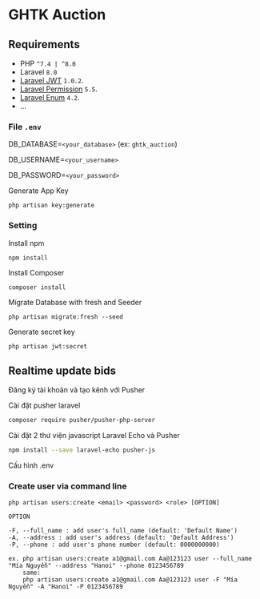 
# GHTK Auction


## Requirements
- PHP `^7.4 | ^8.0`
- Laravel `8.0`
- [Laravel JWT](https://jwt-auth.readthedocs.io/en/develop/laravel-installation/) `1.0.2`.
- [Laravel Permission](https://spatie.be/docs/laravel-permission/v5/installation-laravel) `5.5`.
- [Laravel Enum](https://github.com/BenSampo/laravel-enum) `4.2`.
- ...

### File `.env` 

DB_DATABASE=`<your_database>` (ex: `ghtk_auction`)

DB_USERNAME=`<your_username>`

DB_PASSWORD=`<your_password>`

Generate App Key

`php artisan key:generate`

### Setting

Install npm

`npm install`

Install Composer

`composer install`
 
Migrate Database with fresh and Seeder

`php artisan migrate:fresh --seed`

Generate secret key

`php artisan jwt:secret`

## Realtime update bids

Đăng ký tài khoản và tạo kênh với Pusher

Cài đặt pusher laravel
```bash
composer require pusher/pusher-php-server
```
Cài đặt 2 thư viện javascript Laravel Echo và Pusher
```bash
npm install --save laravel-echo pusher-js
```
Cấu hình .env


### Create user via command line

`php artisan users:create <email> <password> <role> [OPTION]`

```
OPTION

-F, --full_name : add user's full_name (default: 'Default Name')
-A, --address : add user's address (default: 'Default Address')
-P, --phone : add user's phone number (default: 0000000000)

ex. php artisan users:create a1@gmail.com Aa@123123 user --full_name "Mía Nguyễn" --address "Hanoi" --phone 0123456789
    same:
    php artisan users:create a1@gmail.com Aa@123123 user -F "Mía Nguyễn" -A "Hanoi" -P 0123456789
```
